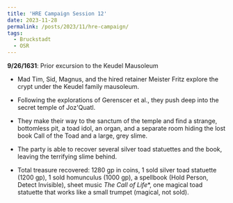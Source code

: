 ```yaml
---
title: 'HRE Campaign Session 12'
date: 2023-11-28
permalink: /posts/2023/11/hre-campaign/
tags:
  - Bruckstadt
  - OSR
---
```



**9/26/1631**: Prior excursion to the Keudel Mausoleum

- Mad Tim, Sid, Magnus, and the hired retainer Meister Fritz explore the crypt under the Keudel family mausoleum.

- Following the explorations of Gerenscer et al., they push deep into the secret temple of Joz'Quatl.

- They make their way to the sanctum of the temple and find a strange, bottomless pit, a toad idol, an organ, and a separate room hiding the lost book Call of the Toad and a large, grey slime.

- The party is able to recover several silver toad statuettes and the book, leaving the terrifying slime behind.

- Total treasure recovered: 1280 gp in coins, 1 sold silver toad statuette (1200 gp), 1 sold homunculus (1000 gp), a spellbook (Hold Person, Detect Invisible), sheet music *The Call of Life**, one magical toad statuette that works like a small trumpet (magical, not sold).

